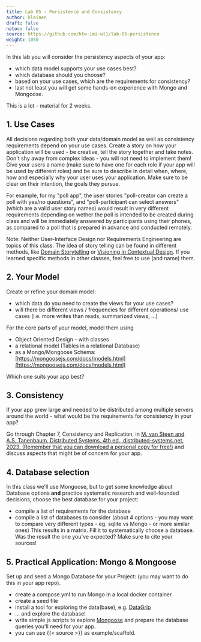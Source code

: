 ```yaml
---
title: Lab 05 - Persistence and Consistency
author: kleinen
draft: false
notoc: false
source: https://github.com/htw-imi-wt1/lab-05-persistence
weight: 1050
---
```


In this lab you will consider the persistency aspects of your app:
- which data model supports your use cases best?
- which database should you choose?
- based on your use cases, which are the requirements for consistency?
- last not least you will get some hands-on experience with Mongo and Mongoose.

This is a lot - material for 2 weeks.

## 1. Use Cases

All decisions regarding both your data/domain model as well as consistency requirements depend on your use cases. Create a story on how your application will be used - be creative, tell the story together and take notes. Don't shy away from complex ideas - you will not need to implement them!
Give your users a name (make sure to have one for each role if your app will be used by different roles) and be sure to describe in detail when, where, how and especially why your user
uses your application. Make sure to be clear on their intention, the goals they pursue.

For example, for my "poll app", the user stories "poll-creator can create a poll with yes/no questions", and "poll-participant can select answers" 
(which are a valid user story names) would result in very different requirements depending on
wether the poll is intended to be created during class and will be immediately answered by participants using their phones, as compared to a poll that is prepared in advance and conducted remotely.

Note: Neither User-Interface Design nor Requirements Engineering are topics of this class. The idea of story telling can be found in different methods, like [Domain Storytelling](https://domainstorytelling.org/) or [Visioning in Contextual Design](https://www.interaction-design.org/literature/book/the-encyclopedia-of-human-computer-interaction-2nd-ed/contextual-design?srsltid=AfmBOopuYm4so4B8ujCZE8SaSrtrTc436OZw39DRTbMXPEiNsQhmVk9q). If you learned specific methods in other classes, feel free to use (and name) them.


## 2. Your Model

Create or refine your domain model: 
- which data do you need to create the views for your use cases?
- will there be different views / frequencies for different operations/ use cases
  (i.e. more writes than reads, summarized views, ...)

For the core parts of your model, model them using
- Object Oriented Design - with classes
- a relational model (Tables in a relational Database)
- as a Mongo/Mongoose Schema: [https://mongoosejs.com/docs/models.html](https://mongoosejs.com/docs/models.html)

Which one suits your app best?

## 3. Consistency

If your app grew large and needed to be distributed among multiple servers around the world - what would be the requirements for consistency in your app?

Go through Chapter 7, Consistency and Replication, in [M. van Steen and A.S. Tanenbaum, Distributed Systems, 4th ed., distributed-systems.net, 2023. (Remember that you can download a personal copy for free!)](https://www.distributed-systems.net/index.php/books/ds4/) and discuss aspects that might be of concern for your app.

## 4. Database selection

In this class we'll use Mongoose, but to get some knowledge about Database options **and**
practice systematic research and well-founded decisions, choose the best database for your
project:
- compile a list of requirements for the database
- compile a list of databases to consider (about 4 options - you may want to compare very different types - eg. sqlite vs Mongo - or more similar ones)
This results in a matrix. Fill it to systematically choose a database.
Was the result the one you've expected? Make sure to cite your sources!

## 5. Practical Application: Mongo & Mongoose

Set up and seed a Mongo Database for your Project: (you may want to do this in your app repo).

- create a compose.yml to run Mongo in a local docker container
- create a seed file
- install a tool for exploring the data(base), e.g. [DataGrip](https://www.jetbrains.com/datagrip)
- ... and explore the database!
- write simple js scripts to explore [Mongoose](https://mongoosejs.com/docs/) and prepare the
database queries you'll need for your app.
- you can use  {{< source >}} as example/scaffold. 
